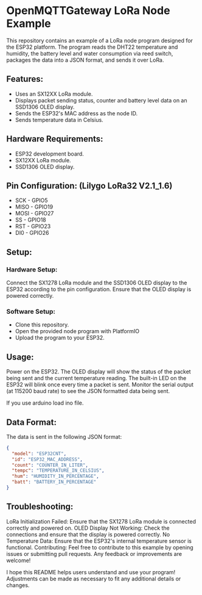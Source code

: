 # OpenMQTTGateway LoRa Node Example
This repository contains an example of a LoRa node program designed for the ESP32 platform. 
The program reads the DHT22 temperature and humidity, the battery level and  water consumption via reed switch, packages the data into a JSON format, and sends it over LoRa.

## Features:
* Uses an SX12XX LoRa module.
* Displays packet sending status, counter and battery level data on an SSD1306 OLED display.
* Sends the ESP32's MAC address as the node ID.
* Sends temperature data in Celsius.

## Hardware Requirements:
* ESP32 development board.
* SX12XX LoRa module.
* SSD1306 OLED display.

## Pin Configuration: (Lilygo LoRa32 V2.1_1.6)
* SCK  - GPIO5
* MISO - GPIO19
* MOSI - GPIO27
* SS   - GPIO18
* RST  - GPIO23
* DI0  - GPIO26

## Setup:
### Hardware Setup:

Connect the SX1278 LoRa module and the SSD1306 OLED display to the ESP32 according to the pin configuration.
Ensure that the OLED display is powered correctly.

### Software Setup:

* Clone this repository.
* Open the provided node program with PlatformIO
* Upload the program to your ESP32.

## Usage:
Power on the ESP32.
The OLED display will show the status of the packet being sent and the current temperature reading.
The built-in LED on the ESP32 will blink once every time a packet is sent.
Monitor the serial output (at 115200 baud rate) to see the JSON formatted data being sent.

If you use arduino load ino file.

## Data Format:
The data is sent in the following JSON format:

```json
{
  "model": "ESP32CNT",
  "id": "ESP32_MAC_ADDRESS",
  "count": "COUNTER_IN_LITER",
  "tempc": "TEMPERATURE_IN_CELSIUS",
  "hum": "HUMIDITY_IN_PERCENTAGE",
  "batt": "BATTERY_IN_PERCENTAGE"
}
```

## Troubleshooting:
LoRa Initialization Failed: Ensure that the SX1278 LoRa module is connected correctly and powered on.
OLED Display Not Working: Check the connections and ensure that the display is powered correctly.
No Temperature Data: Ensure that the ESP32's internal temperature sensor is functional.
Contributing:
Feel free to contribute to this example by opening issues or submitting pull requests. Any feedback or improvements are welcome!

I hope this README helps users understand and use your program! Adjustments can be made as necessary to fit any additional details or changes.
